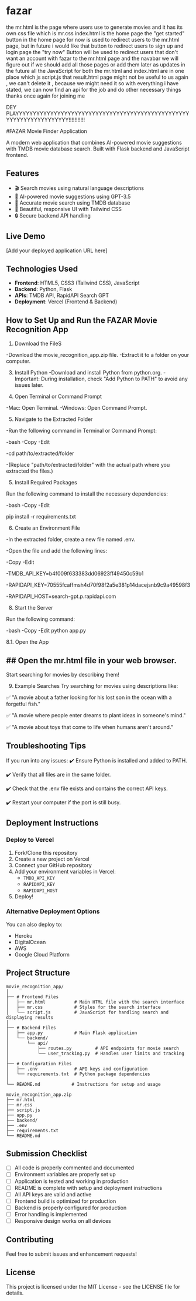 # fazar
the mr.html is the page where users use to generate movies and it has its own css file which is mr.css
index.html is the home page 
the "get started" button in the home page   for now is used to redirect users to the mr.html page, but in future i would like that button to redirect users to sign up and login page 
the "try now" Button will be used to redirect users that don't want an account with fazar to the mr.html page 
and the navabar  we will figure out if we should add all those pages or add them later as updates in the future 
all the JavaScript for both the mr.html and index.html are in one place which js script.js
that result.html page might not be useful to us again , we can't delete it , because we might need it 
so with everything i have stated, we can now find an api for the job and do other necessary things 
thanks once again for joining me 

DEY PLAYYYYYYYYYYYYYYYYYYYYYYYYYYYYYYYYYYYYYYYYYYYYYYYYYYYYYYYYYYYYYYYYYYYY!!!!!!!!!!!









#FAZAR Movie Finder Application

A modern web application that combines AI-powered movie suggestions with TMDB movie database search. Built with Flask backend and JavaScript frontend.

## Features
- 🎬 Search movies using natural language descriptions
- 🤖 AI-powered movie suggestions using GPT-3.5
- 🎯 Accurate movie search using TMDB database
- 💅 Beautiful, responsive UI with Tailwind CSS
- 🔒 Secure backend API handling

## Live Demo
[Add your deployed application URL here]

## Technologies Used
- **Frontend**: HTML5, CSS3 (Tailwind CSS), JavaScript
- **Backend**: Python, Flask
- **APIs**: TMDB API, RapidAPI Search GPT
- **Deployment**: Vercel (Frontend & Backend)

## How to Set Up and Run the FAZAR Movie Recognition App
1. Download the FileS

-Download the movie_recognition_app.zip file.
-Extract it to a folder on your computer.

3. Install Python
-Download and install Python from python.org.
-Important: During installation, check "Add Python to PATH" to avoid any issues later.

4. Open Terminal or Command Prompt

-Mac: Open Terminal.
-Windows: Open Command Prompt.

5. Navigate to the Extracted Folder
   
-Run the following command in Terminal or Command Prompt:

-bash
-Copy
-Edit

-cd path/to/extracted/folder

-(Replace "path/to/extracted/folder" with the actual path where you extracted the files.)

5. Install Required Packages
   
Run the following command to install the necessary dependencies:

-bash
-Copy
-Edit

pip install -r requirements.txt

6. Create an Environment File

-In the extracted folder, create a new file named .env.

-Open the file and add the following lines:

-Copy
-Edit

-TMDB_API_KEY=b4f009f633383dd06923ff49450c59b1

-RAPIDAPI_KEY=70555fcaffmsh4d70f98f2a5e381p14dacejsnb9c9a49598f3

-RAPIDAPI_HOST=search-gpt.p.rapidapi.com


8. Start the Server
   
Run the following command:

-bash
-Copy
-Edit
python app.py

8.1. Open the App

## ## Open the mr.html file in your web browser.

Start searching for movies by describing them!

9. Example Searches
Try searching for movies using descriptions like:

✅ "A movie about a father looking for his lost son in the ocean with a forgetful fish."

✅ "A movie where people enter dreams to plant ideas in someone's mind."

✅ "A movie about toys that come to life when humans aren't around."

## Troubleshooting Tips
If you run into any issues:
✔️ Ensure Python is installed and added to PATH.

✔️ Verify that all files are in the same folder.

✔️ Check that the .env file exists and contains the correct API keys.

✔️ Restart your computer if the port is still busy.




## Deployment Instructions


### Deploy to Vercel
1. Fork/Clone this repository
2. Create a new project on Vercel
3. Connect your GitHub repository
4. Add your environment variables in Vercel:
   - `TMDB_API_KEY`
   - `RAPIDAPI_KEY`
   - `RAPIDAPI_HOST`
5. Deploy!

### Alternative Deployment Options
You can also deploy to:
- Heroku
- DigitalOcean
- AWS
- Google Cloud Platform

## Project Structure
```
movie_recognition_app/
│
├── # Frontend Files
│   ├── mr.html           # Main HTML file with the search interface
│   ├── mr.css            # Styles for the search interface
│   └── script.js         # JavaScript for handling search and displaying results
│
├── # Backend Files
│   ├── app.py            # Main Flask application
│   └── backend/
│       └── api/
│           ├── routes.py         # API endpoints for movie search
│           └── user_tracking.py  # Handles user limits and tracking
│
├── # Configuration Files
│   ├── .env              # API keys and configuration
│   └── requirements.txt  # Python package dependencies
│
└── README.md            # Instructions for setup and usage
```


```
movie_recognition_app.zip
├── mr.html
├── mr.css
├── script.js
├── app.py
├── backend/
├── .env
├── requirements.txt
└── README.md
```


## Submission Checklist
- [ ] All code is properly commented and documented
- [ ] Environment variables are properly set up
- [ ] Application is tested and working in production
- [ ] README is complete with setup and deployment instructions
- [ ] All API keys are valid and active
- [ ] Frontend build is optimized for production
- [ ] Backend is properly configured for production
- [ ] Error handling is implemented
- [ ] Responsive design works on all devices

## Contributing
Feel free to submit issues and enhancement requests!

## License
This project is licensed under the MIT License - see the LICENSE file for details.
